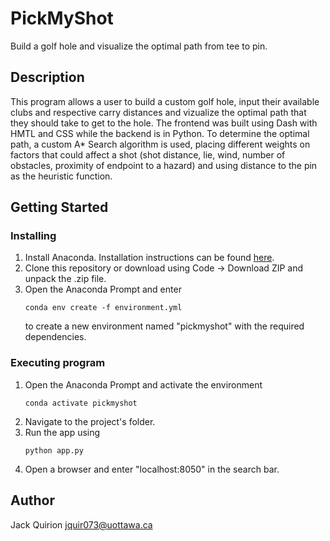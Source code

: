 # PickMyShot

Build a golf hole and visualize the optimal path from tee to pin.

## Description

This program allows a user to build a custom golf hole, input their available clubs and respective carry distances and vizualize the optimal path that they should take to get to the hole. The frontend was built using Dash with HMTL and CSS while the backend is in Python. To determine the optimal path, a custom A* Search algorithm is used, placing different weights on factors that could affect a shot (shot distance, lie, wind, number of obstacles, proximity of endpoint to a hazard) and using distance to the pin as the heuristic function.

## Getting Started

### Installing

1. Install Anaconda. Installation instructions can be found [here](https://conda.io/projects/conda/en/latest/user-guide/install/index.html).
2. Clone this repository or download using Code -> Download ZIP and unpack the .zip file.
3. Open the Anaconda Prompt and enter
   ```
   conda env create -f environment.yml
   ```
   to create a new environment named "pickmyshot" with the required dependencies.

### Executing program

1. Open the Anaconda Prompt and activate the environment
   ```
   conda activate pickmyshot
   ```
2. Navigate to the project's folder.
3. Run the app using
   ```
   python app.py
   ```
4. Open a browser and enter "localhost:8050" in the search bar.

## Author

Jack Quirion 
<jquir073@uottawa.ca>
